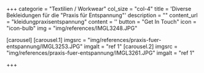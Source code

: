 +++
  categorie = "Textilien / Workwear"
  col_size = "col-4"
  title = 'Diverse Bekleidungen für die "Praxis für Entspannung"'
  description = ""
  content_url = "kleidungpraxisentspannung"
  content = ''
  button = "Get In Touch"
  icon = "icon-bulb"
  img = "img/references/IMGL3248.JPG"
  
  [carousel]
    [carousel.1]
    imgsrc = "img/references/praxis-fuer-entspannung/IMGL3253.JPG"
    imgalt = "ref 1"
    [carousel.2]
    imgsrc = "img/references/praxis-fuer-entspannung/IMGL3261.JPG"
    imgalt = "ref 1"    
  
+++